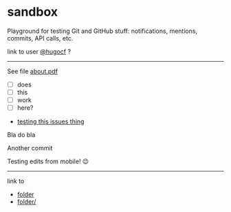 sandbox
=======

Playground for testing Git and GitHub stuff: notifications, mentions, commits, API calls, etc. 

link to user [@hugocf](https://github.com/hugocf) ?

---

See file [about.pdf](about.pdf)

- [ ] does
- [ ] this
- [ ] work
- [ ] here?

- [testing this issues thing](https://github.com/hugocf/sandbox/issues/1)


Bla do bla

Another commit

Testing edits from mobile! 😉

---

link to

- [folder](folder)
- [folder/](folder/)
